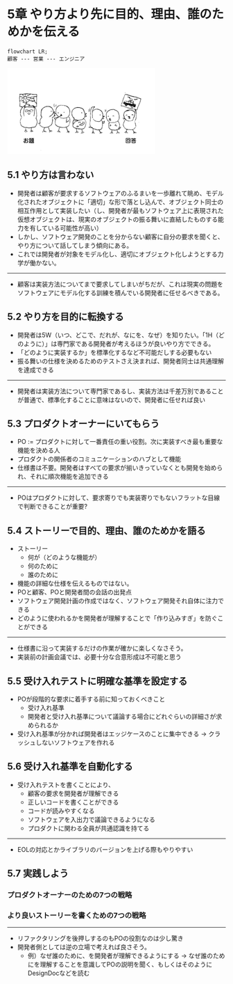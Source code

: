 # 5章 やり方より先に目的、理由、誰のためかを伝える
```mermaid
flowchart LR;
顧客 --- 営業 --- エンジニア
```
![](./images/image.gif)

## 5.1 やり方は言わない
- 開発者は顧客が要求するソフトウェアのふるまいを一歩離れて眺め、モデル化されたオブジェクトに「適切」な形で落とし込んで、オブジェクト同士の相互作用として実装したい（し、開発者が最もソフトウェア上に表現された仮想オブジェクトは、現実のオブジェクトの振る舞いに直結したものする能力を有している可能性が高い）
- しかし、ソフトウェア開発のことを分からない顧客に自分の要求を聞くと、やり方について話してしまう傾向にある。
- これでは開発者が対象をモデル化し、適切にオブジェクト化しようとする力学が働かない。
---
- 顧客は実装方法についてまで要求してしまいがちだが、これは現実の問題をソフトウェアにモデル化する訓練を積んでいる開発者に任せるべきである。

## 5.2 やり方を目的に転換する

- 開発者は5W（いつ、どこで、だれが、なにを、なぜ）を知りたい。「1H（どのように）」は専門家である開発者が考えるほうが良いやり方でできる。
- 「どのように実装するか」を標準化するなど不可能だしする必要もない
- 振る舞いの仕様を決めるためのテストさえ決まれば、開発者同士は共通理解を達成できる
---
- 開発者は実装方法について専門家であるし、実装方法は千差万別であることが普通で、標準化することに意味はないので、開発者に任せれば良い

## 5.3 プロダクトオーナーにいてもらう
- PO := プロダクトに対して一番責任の重い役割。次に実装すべき最も重要な機能を決める人
- プロダクトの関係者のコミュニケーションのハブとして機能
- 仕様書は不要。開発者はすべての要求が揃いきっていなくとも開発を始められ、それに順次機能を追加できる
---
- POはプロダクトに対して、要求寄りでも実装寄りでもないフラットな目線で判断できることが重要?

## 5.4 ストーリーで目的、理由、誰のためかを語る
- ストーリー
  - 何が（どのような機能が）
  - 何のために
  - 誰のために
- 機能の詳細な仕様を伝えるものではない。
- POと顧客、POと開発者間の会話の出発点
- ソフトウェア開発計画の作成ではなく、ソフトウェア開発それ自体に注力できる
- どのように使われるかを開発者が理解することで「作り込みすぎ」を防ぐことができる
---
- 仕様書に沿って実装するだけの作業が確かに楽しくなさそう。
- 実装前の計画会議では、必要十分な合意形成は不可能と思う

## 5.5 受け入れテストに明確な基準を設定する
- POが段階的な要求に着手する前に知っておくべきこと
  - 受け入れ基準
  - 開発者と受け入れ基準について議論する場合にどれぐらいの詳細さが求められるか
- 受け入れ基準が分かれば開発者はエッジケースのことに集中できる -> クラッシュしないソフトウェアを作れる


## 5.6 受け入れ基準を自動化する
- 受け入れテストを書くことにより、
  - 顧客の要求を開発者が理解できる
  - 正しいコードを書くことができる
  - コードが読みやすくなる
  - ソフトウェアを入出力で議論できるようになる
  - プロダクトに関わる全員が共通認識を持てる

--- 
- EOLの対応とかライブラリのバージョンを上げる際もやりやすい

## 5.7 実践しよう
### プロダクトオーナーのための7つの戦略
### より良いストーリーを書くための7つの戦略
---
- リファクタリングを後押しするのもPOの役割なのは少し驚き
- 開発者側としては逆の立場で考えれば良さそう。
  - 例）なぜ誰のために、を開発者が理解できるようにする
    -> なぜ誰のためにを理解することを意識してPOの説明を聞く、もしくはそのようにDesignDocなどを読む